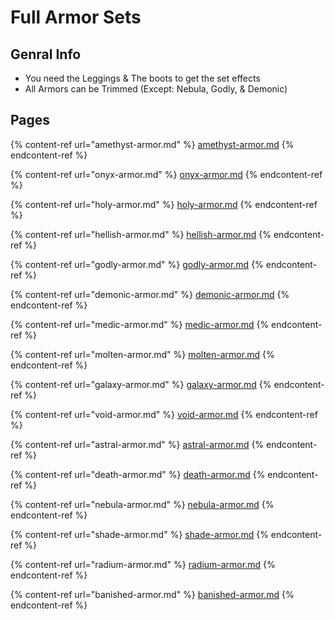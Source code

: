 # Full Armor Sets

## Genral Info

* You need the Leggings & The boots to get the set effects
* All Armors can be Trimmed (Except: Nebula, Godly, & Demonic)

## Pages

{% content-ref url="amethyst-armor.md" %}
[amethyst-armor.md](amethyst-armor.md)
{% endcontent-ref %}

{% content-ref url="onyx-armor.md" %}
[onyx-armor.md](onyx-armor.md)
{% endcontent-ref %}

{% content-ref url="holy-armor.md" %}
[holy-armor.md](holy-armor.md)
{% endcontent-ref %}

{% content-ref url="hellish-armor.md" %}
[hellish-armor.md](hellish-armor.md)
{% endcontent-ref %}

{% content-ref url="godly-armor.md" %}
[godly-armor.md](godly-armor.md)
{% endcontent-ref %}

{% content-ref url="demonic-armor.md" %}
[demonic-armor.md](demonic-armor.md)
{% endcontent-ref %}

{% content-ref url="medic-armor.md" %}
[medic-armor.md](medic-armor.md)
{% endcontent-ref %}

{% content-ref url="molten-armor.md" %}
[molten-armor.md](molten-armor.md)
{% endcontent-ref %}

{% content-ref url="galaxy-armor.md" %}
[galaxy-armor.md](galaxy-armor.md)
{% endcontent-ref %}

{% content-ref url="void-armor.md" %}
[void-armor.md](void-armor.md)
{% endcontent-ref %}

{% content-ref url="astral-armor.md" %}
[astral-armor.md](astral-armor.md)
{% endcontent-ref %}

{% content-ref url="death-armor.md" %}
[death-armor.md](death-armor.md)
{% endcontent-ref %}

{% content-ref url="nebula-armor.md" %}
[nebula-armor.md](nebula-armor.md)
{% endcontent-ref %}

{% content-ref url="shade-armor.md" %}
[shade-armor.md](shade-armor.md)
{% endcontent-ref %}

{% content-ref url="radium-armor.md" %}
[radium-armor.md](radium-armor.md)
{% endcontent-ref %}

{% content-ref url="banished-armor.md" %}
[banished-armor.md](banished-armor.md)
{% endcontent-ref %}
